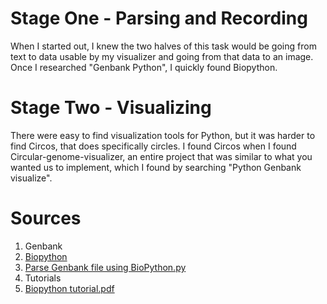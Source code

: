# Stage One - Parsing and Recording
When I started out, I knew the two halves of this task would be going from text to data usable by my visualizer and going from that data to an image.
Once I researched "Genbank Python", I quickly found Biopython.

# Stage Two - Visualizing
There were easy to find visualization tools for Python, but it was harder to find Circos, that does specifically circles.
I found Circos when I found Circular-genome-visualizer, an entire project that was similar to what you wanted us to implement, which I found by searching "Python Genbank visualize".

# Sources
1. Genbank
 1. [Biopython](https://biopython.org)
 1. [Parse Genbank file using BioPython.py](https://gist.github.com/peterk87/5422267)
1. Tutorials
 1. [Biopython tutorial.pdf](http://biopython.org/DIST/docs/tutorial/Tutorial.pdf)
